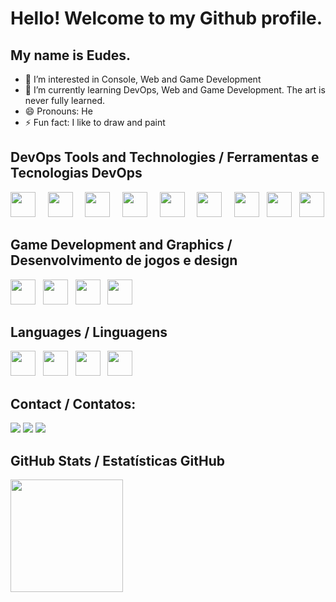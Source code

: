 <!--- # Hello! Welcome to my Github profile.
## README under construction --->
<!--- &nbsp;&nbsp;&nbsp;<img src="https://cdn.jsdelivr.net/gh/devicons/devicon@latest/icons/bash/bash-original.svg" width="40" height="40"/> --->

# Hello! Welcome to my Github profile.
## My name is Eudes.

- 👀 I’m interested in Console, Web and Game Development
- 🌱 I’m currently learning DevOps, Web and Game Development. The art is never fully learned.
- 😄 Pronouns: He
- ⚡ Fun fact: I like to draw and paint
  
## DevOps Tools and Technologies / Ferramentas e Tecnologias DevOps

<img loading="lazy" src="https://cdn.jsdelivr.net/gh/devicons/devicon/icons/git/git-original.svg" width="40" height="40"> &nbsp;&nbsp;&nbsp; <img loading="lazy" src="https://cdn.jsdelivr.net/gh/devicons/devicon@latest/icons/dot-net/dot-net-original-wordmark.svg" width="40" height="40"/> &nbsp;&nbsp;&nbsp; <img loading="lazy" src="https://cdn.jsdelivr.net/gh/devicons/devicon@latest/icons/docker/docker-original.svg" width="40" height="40"/> &nbsp;&nbsp;&nbsp; <img loading="lazy" src="https://cdn.jsdelivr.net/gh/devicons/devicon@latest/icons/kubernetes/kubernetes-original.svg" width="40" height="40"/> &nbsp;&nbsp;&nbsp; <img loading="lazy" src="https://cdn.jsdelivr.net/gh/devicons/devicon@latest/icons/nginx/nginx-original.svg" width="40" height="40"/> &nbsp;&nbsp;&nbsp; <img loading="lazy" src="https://cdn.jsdelivr.net/gh/devicons/devicon@latest/icons/linux/linux-original.svg" width="40" height="40"/> &nbsp;&nbsp;&nbsp; <img loading="lazy" src="https://cdn.jsdelivr.net/gh/devicons/devicon@latest/icons/vscode/vscode-original.svg" width="40" height="40"/>&nbsp;&nbsp;&nbsp;<img loading="lazy" src="https://cdn.jsdelivr.net/gh/devicons/devicon@latest/icons/mongodb/mongodb-original-wordmark.svg" width="40" height="40"/>&nbsp;&nbsp;&nbsp;<img src="https://cdn.jsdelivr.net/gh/devicons/devicon@latest/icons/postgresql/postgresql-original.svg" width="40" height="40"/>

## Game Development and Graphics / Desenvolvimento de jogos e design
<img loading="lazy" src="https://cdn.jsdelivr.net/gh/devicons/devicon@latest/icons/unity/unity-original.svg" width="40" height="40"/>&nbsp;&nbsp;&nbsp;<img loading="lazy" src="https://cdn.jsdelivr.net/gh/devicons/devicon@latest/icons/godot/godot-original.svg" width="40" height="40"/>&nbsp;&nbsp;&nbsp;<img loading="lazy" src="https://cdn.jsdelivr.net/gh/devicons/devicon@latest/icons/photoshop/photoshop-original.svg" width="40" height="40"/>&nbsp;&nbsp;&nbsp;<img loading="lazy" src="https://cdn.jsdelivr.net/gh/devicons/devicon@latest/icons/blender/blender-original.svg" width="40" height="40"/>

## Languages / Linguagens
<img loading="lazy" src="https://cdn.jsdelivr.net/gh/devicons/devicon@latest/icons/csharp/csharp-original.svg" width="40" height="40"/>&nbsp;&nbsp;&nbsp;<img loading="lazy" src="https://cdn.jsdelivr.net/gh/devicons/devicon@latest/icons/python/python-original.svg" width="40" height="40"/>&nbsp;&nbsp;&nbsp;<img loading="lazy" src="https://cdn.jsdelivr.net/gh/devicons/devicon@latest/icons/go/go-original-wordmark.svg" width="40" height="40"/>&nbsp;&nbsp;&nbsp;<img src="https://cdn.jsdelivr.net/gh/devicons/devicon@latest/icons/bash/bash-original.svg" width="40" height="40"/> 

## Contact / Contatos:

<div>
<a href="https://www.youtube.com/@sseudes" target="_blank"><img loading="lazy" src="https://img.shields.io/badge/YouTube-FF0000?style=for-the-badge&logo=youtube&logoColor=white" target="_blank"></a>
<a href = "mailto:eudes.jss92@gmail.com"><img loading="lazy" src="https://img.shields.io/badge/Gmail-D14836?style=for-the-badge&logo=gmail&logoColor=white" target="_blank"></a>
<a href="https://www.linkedin.com/in/eudes-souza-528464293/" target="_blank"><img loading="lazy" src="https://img.shields.io/badge/-LinkedIn-%230077B5?style=for-the-badge&logo=linkedin&logoColor=white" target="_blank"></a>   
</div>

## GitHub Stats / Estatísticas GitHub

<div>
<a href="https://github.com/sseudes108">
<img loading="lazy" height="180em" src="https://github-readme-stats.vercel.app/api/top-langs/?username=sseudes108&layout=compact&langs_count=7&theme=dracula"/>
</div>
